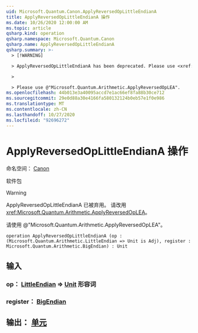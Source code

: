```yaml
---
uid: Microsoft.Quantum.Canon.ApplyReversedOpLittleEndianA
title: ApplyReversedOpLittleEndianA 操作
ms.date: 10/26/2020 12:00:00 AM
ms.topic: article
qsharp.kind: operation
qsharp.namespace: Microsoft.Quantum.Canon
qsharp.name: ApplyReversedOpLittleEndianA
qsharp.summary: >-
  > [!WARNING]

  > ApplyReversedOpLittleEndianA has been deprecated. Please use <xref:Microsoft.Quantum.Arithmetic.ApplyReversedOpLEA> instead.

  >

  > Please use @"Microsoft.Quantum.Arithmetic.ApplyReversedOpLEA".
ms.openlocfilehash: 44b013e3a40095accd7e1ac66ef8fa88b30ce712
ms.sourcegitcommit: 29e0d88a30e4166fa580132124b0eb57e1f0e986
ms.translationtype: MT
ms.contentlocale: zh-CN
ms.lasthandoff: 10/27/2020
ms.locfileid: "92696272"
---
```

# <a name="applyreversedoplittleendiana-operation"></a>ApplyReversedOpLittleEndianA 操作

命名空间： [Canon](xref:Microsoft.Quantum.Canon)

软件包 [](https://nuget.org/packages/)


> [!WARNING]
> ApplyReversedOpLittleEndianA 已被弃用。 请改用 <xref:Microsoft.Quantum.Arithmetic.ApplyReversedOpLEA>。
>
> 请使用 @"Microsoft.Quantum.Arithmetic.ApplyReversedOpLEA"。



```qsharp
operation ApplyReversedOpLittleEndianA (op : (Microsoft.Quantum.Arithmetic.LittleEndian => Unit is Adj), register : Microsoft.Quantum.Arithmetic.BigEndian) : Unit
```


## <a name="input"></a>输入

### <a name="op--littleendian--unit-adj"></a>op： [LittleEndian](xref:Microsoft.Quantum.Arithmetic.LittleEndian) => [Unit](xref:microsoft.quantum.lang-ref.unit) 形容词




### <a name="register--bigendian"></a>register： [BigEndian](xref:Microsoft.Quantum.Arithmetic.BigEndian)





## <a name="output--unit"></a>输出： [单元](xref:microsoft.quantum.lang-ref.unit)

